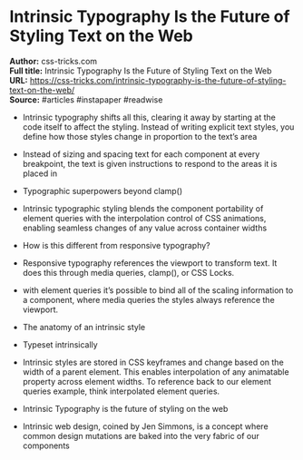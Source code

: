 # Intrinsic Typography Is the Future of Styling Text on the Web

**Author:** css-tricks.com  
**Full title:** Intrinsic Typography Is the Future of Styling Text on the Web  
**URL:** https://css-tricks.com/intrinsic-typography-is-the-future-of-styling-text-on-the-web/  
**Source:** #articles #instapaper #readwise

- Intrinsic typography shifts all this, clearing it away by starting at the code itself to affect the styling. Instead of writing explicit text styles, you define how those styles change in proportion to the text’s area 
   
- Instead of sizing and spacing text for each component at every breakpoint, the text is given instructions to respond to the areas it is placed in 
   
- Typographic superpowers beyond clamp() 
   
- Intrinsic typographic styling blends the component portability of element queries with the interpolation control of CSS animations, enabling seamless changes of any value across container widths 
   
- How is this different from responsive typography? 
   
- Responsive typography references the viewport to transform text. It does this through media queries, clamp(), or CSS Locks. 
   
- with element queries it’s possible to bind all of the scaling information to a component, where media queries the styles always reference the viewport. 
   
- The anatomy of an intrinsic style 
   
- Typeset intrinsically 
   
- Intrinsic styles are stored in CSS keyframes and change based on the width of a parent element. This enables interpolation of any animatable property across element widths. To reference back to our element queries example, think interpolated element queries. 
   
- Intrinsic Typography is the future of styling on the web 
   
- Intrinsic web design, coined by Jen Simmons, is a concept where common design mutations are baked into the very fabric of our components 
   
